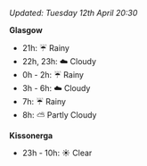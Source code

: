 *Updated: Tuesday 12th April 20:30*

**Glasgow**

* 21h: :umbrella: Rainy
* 22h, 23h: :cloud: Cloudy
* 0h - 2h: :umbrella: Rainy
* 3h - 6h: :cloud: Cloudy
* 7h: :umbrella: Rainy
* 8h: :partly_sunny: Partly Cloudy

**Kissonerga**

* 23h - 10h: :sunny: Clear
